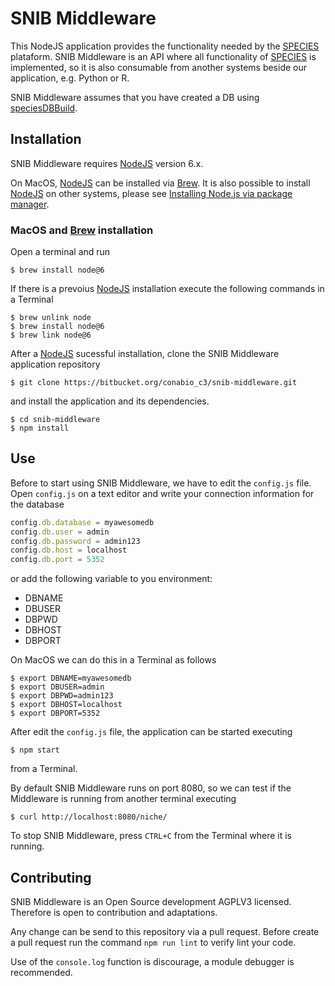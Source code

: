 # SNIB Middleware

This NodeJS application provides the functionality needed by the [SPECIES][sp]
plataform. SNIB Middleware is an API where all functionality of [SPECIES][sp]
is implemented, so it is also consumable from another systems beside our
application, e.g. Python or R.

SNIB Middleware assumes that you have created a DB using
[speciesDBBuild](https://bitbucket.org/conabio_c3/speciesdbbuild).

## Installation

SNIB Middleware requires [NodeJS][nodejs] version 6.x.

On MacOS, [NodeJS][nodejs] can be installed via [Brew][brew]. It is also
possible to install [NodeJS][nodejs] on other systems, please see
[Installing Node.js via package manager][node-package-managers].

### MacOS and [Brew][brew] installation

Open a terminal and run

```x-sh
$ brew install node@6
```

If there is a prevoius [NodeJS][nodejs] installation execute the
following commands in a Terminal

```x-sh
$ brew unlink node
$ brew install node@6
$ brew link node@6
```

After a [NodeJS][nodejs] sucessful installation, clone the SNIB Middleware
application repository

```x-sh
$ git clone https://bitbucket.org/conabio_c3/snib-middleware.git
```

and install the application and its dependencies.

```x-sh
$ cd snib-middleware
$ npm install
```

## Use

Before to start using SNIB Middleware, we have to edit the `config.js` file.
Open `config.js` on a text editor and write your connection information for
the database

```javascript
config.db.database = myawesomedb
config.db.user = admin
config.db.password = admin123
config.db.host = localhost
config.db.port = 5352
```

or add the following variable to you environment:

- DBNAME
- DBUSER
- DBPWD
- DBHOST
- DBPORT

On MacOS we can do this in a Terminal as follows

```x-sh
$ export DBNAME=myawesomedb
$ export DBUSER=admin
$ export DBPWD=admin123
$ export DBHOST=localhost
$ export DBPORT=5352
```

After edit the `config.js` file, the application can be started executing

```x-sh
$ npm start
```

from a Terminal.

By default SNIB Middleware runs on port 8080, so we can test if the Middleware
is running from another terminal executing

```
$ curl http://localhost:8080/niche/
```

To stop SNIB Middleware, press `CTRL+C` from the Terminal where it is running.

## Contributing

SNIB Middleware is an Open Source development AGPLV3 licensed. Therefore is
open to contribution and adaptations.

Any change can be send to this repository via a pull request. Before create
a pull request run the command `npm run lint` to verify lint your code.

Use of the `console.log` function is discourage, a module debugger is
recommended.

[sp]: http://species.conabio.gob.mx/
[node-package-managers]: https://nodejs.org/en/download/package-manager/
[brew]: https://brew.sh/
[nodejs]: https://nodejs.org/en/
